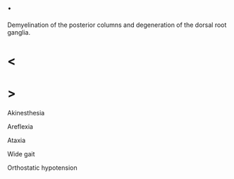 # .

Demyelination of the posterior columns and degeneration of the dorsal root ganglia.

# <

# >

Akinesthesia

Areflexia

Ataxia

Wide gait

Orthostatic hypotension
